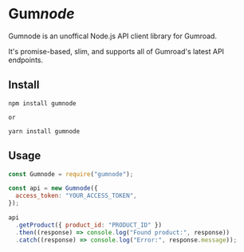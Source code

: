 # Gum*node*

Gumnode is an unoffical Node.js API client library for Gumroad.

It's promise-based, slim, and supports all of Gumroad's latest API endpoints.

## Install

```
npm install gumnode

or

yarn install gumnode
```

## Usage

```javascript
const Gumnode = require("gumnode");

const api = new Gumnode({
  access_token: "YOUR_ACCESS_TOKEN",
});

api
  .getProduct({ product_id: "PRODUCT_ID" })
  .then((response) => console.log("Found product:", response))
  .catch((response) => console.log("Error:", response.message));
```
